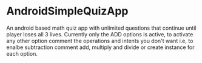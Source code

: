 # AndroidSimpleQuizApp
An android based math quiz app with unlimited questions that continue until player loses all 3 lives.
Currently only the ADD options is active, to activate any other option comment the operations and intents you don't want i.e, to enalbe subtraction comment add, multiply and divide or create instance for each option.
